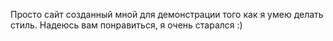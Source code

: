Просто сайт созданный мной для демонстрации того как я умею делать стиль. Надеюсь вам понравиться, я очень старался :)
